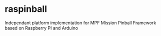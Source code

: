 # raspinball
Independant platform implementation for MPF Mission Pinball Framework based on Raspberry PI and Arduino
